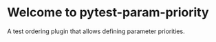 # Welcome to pytest-param-priority

A test ordering plugin that allows defining parameter priorities.
